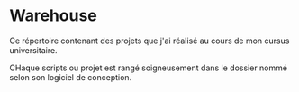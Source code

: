 # Warehouse
<p>Ce répertoire contenant des projets que j'ai réalisé au cours de mon cursus universitaire.</p>
<p>CHaque scripts ou projet est rangé soigneusement dans le dossier nommé selon son logiciel de conception.</p>
